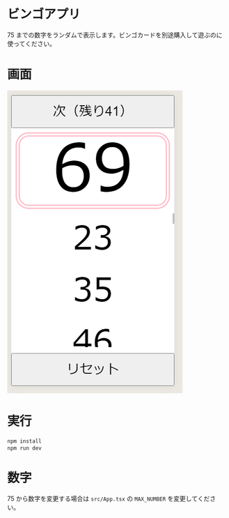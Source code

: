 # ビンゴアプリ

75 までの数字をランダムで表示します。ビンゴカードを別途購入して遊ぶのに使ってください。

# 画面

![ビンゴ画面](image.png)

# 実行

```
npm install
npm run dev
```

# 数字

75 から数字を変更する場合は `src/App.tsx` の `MAX_NUMBER` を変更してください。
